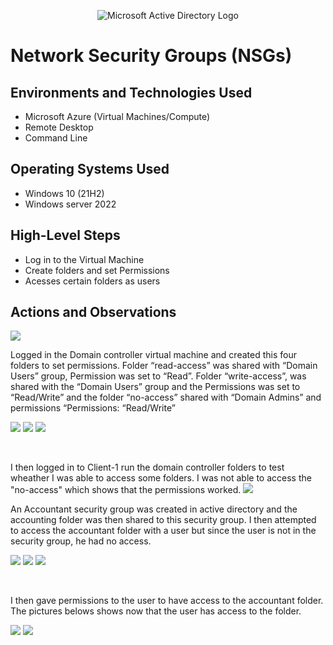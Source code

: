 <p align="center">
<img src="https://i.imgur.com/pU5A58S.png" alt="Microsoft Active Directory Logo"/>
</p>

<h1>Network Security Groups (NSGs)</h1>

<h2>Environments and Technologies Used</h2>

- Microsoft Azure (Virtual Machines/Compute)
- Remote Desktop
- Command Line

<h2>Operating Systems Used </h2>

- Windows 10 (21H2)
- Windows server 2022

<h2>High-Level Steps</h2>

- Log in to the Virtual Machine
- Create folders and set Permissions
- Acesses certain folders as users


<h2>Actions and Observations</h2>

<p>
<img src=https://i.imgur.com/8Idsgpx.png/>
</p>
Logged in the Domain controller virtual machine and created this four folders to set permissions. Folder “read-access” was shared with “Domain Users” group, Permission was set to “Read”. Folder “write-access”, was shared with the “Domain Users” group and the Permissions was set to “Read/Write” and the folder “no-access” shared with “Domain Admins” and permissions “Permissions: “Read/Write”

<img src=https://i.imgur.com/45fio4x.png/> <img src=https://i.imgur.com/45fio4x.png/> <img src=https://i.imgur.com/45fio4x.png/>


</p>
<br />

<p>
I then logged in to Client-1 run the domain controller folders to test wheather I was able to access some folders. I was not able to access the "no-access" which shows that the permissions worked.
<img src=https://i.imgur.com/C7q7AFb.png/>
</p>
<p>
An Accountant security group was created in active directory and the accounting folder was then shared to this security group. I then attempted to access the accountant folder with a user but since the user is not in the security group, he had no access.
  
  <img src=https://i.imgur.com/6FeAMr7.png/> <img src=https://i.imgur.com/d3z6YGy.png/> <img src=https://i.imgur.com/8nPNwNQ.png/>
</p>
<br />

<p>
I then gave permissions to the user to have access to the accountant folder. The pictures belows shows now that the user has access to the folder.
  
  <img src=https://i.imgur.com/4LoGpYD.png/> <img src=https://i.imgur.com/gWZA9HH.png/>
</p>
<br />
